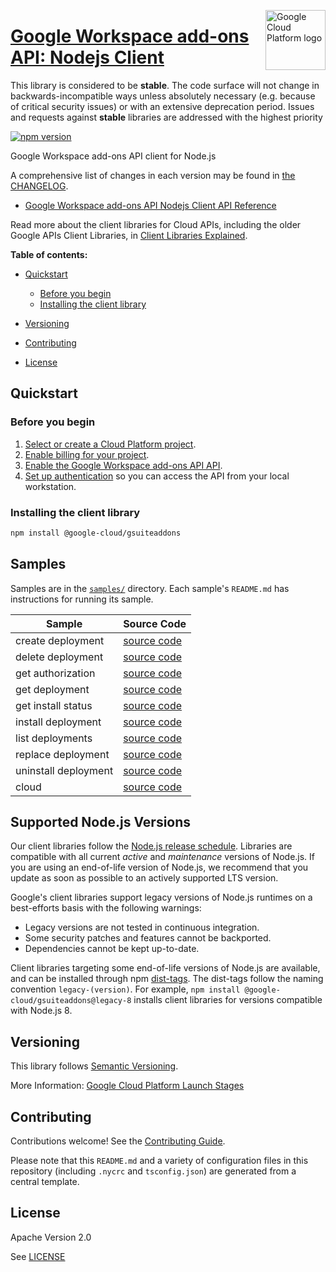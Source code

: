 [//]: # "This README.md file is auto-generated, all changes to this file will be lost."
[//]: # "The comments you see below are used to generate those parts of the template in later states."
<img src="https://avatars2.githubusercontent.com/u/2810941?v=3&s=96" alt="Google Cloud Platform logo" title="Google Cloud Platform" align="right" height="96" width="96"/>

# [Google Workspace add-ons API: Nodejs Client][homepage]

This library is considered to be **stable**. The code surface will not change in backwards-incompatible ways
unless absolutely necessary (e.g. because of critical security issues) or with
an extensive deprecation period. Issues and requests against **stable** libraries
are addressed with the highest priority

[![npm version](https://img.shields.io/npm/v/@google-cloud/gsuiteaddons.svg)](https://www.npmjs.org/package/@google-cloud/gsuiteaddons)

Google Workspace add-ons API client for Node.js

[//]: # "partials.introduction"

A comprehensive list of changes in each version may be found in
[the CHANGELOG][homepage_changelog].

* [Google Workspace add-ons API Nodejs Client API Reference](https://cloud.google.com/nodejs/docs/reference/gsuiteaddons/latest)


Read more about the client libraries for Cloud APIs, including the older
Google APIs Client Libraries, in [Client Libraries Explained][explained].

[explained]: https://cloud.google.com/apis/docs/client-libraries-explained

**Table of contents:**

* [Quickstart](#quickstart)
  * [Before you begin](#before-you-begin)
  * [Installing the client library](#installing-the-client-library)

* [Versioning](#versioning)
* [Contributing](#contributing)
* [License](#license)

## Quickstart
### Before you begin

1.  [Select or create a Cloud Platform project][projects].
1.  [Enable billing for your project][billing].
1.  [Enable the Google Workspace add-ons API API][enable_api].
1.  [Set up authentication][auth] so you can access the
    API from your local workstation.
### Installing the client library

```bash
npm install @google-cloud/gsuiteaddons
```

[//]: # "partials.body"

## Samples

Samples are in the [`samples/`][homepage_samples] directory. Each sample's `README.md` has instructions for running its sample.

| Sample                      | Source Code                       |
| --------------------------- | --------------------------------- |
| create deployment | [source code](https://github.com/googleapis/google-cloud-node/blob/main/packages/google-cloud-gsuiteaddons/samples/generated/v1/g_suite_add_ons.create_deployment.js) |
| delete deployment | [source code](https://github.com/googleapis/google-cloud-node/blob/main/packages/google-cloud-gsuiteaddons/samples/generated/v1/g_suite_add_ons.delete_deployment.js) |
| get authorization | [source code](https://github.com/googleapis/google-cloud-node/blob/main/packages/google-cloud-gsuiteaddons/samples/generated/v1/g_suite_add_ons.get_authorization.js) |
| get deployment | [source code](https://github.com/googleapis/google-cloud-node/blob/main/packages/google-cloud-gsuiteaddons/samples/generated/v1/g_suite_add_ons.get_deployment.js) |
| get install status | [source code](https://github.com/googleapis/google-cloud-node/blob/main/packages/google-cloud-gsuiteaddons/samples/generated/v1/g_suite_add_ons.get_install_status.js) |
| install deployment | [source code](https://github.com/googleapis/google-cloud-node/blob/main/packages/google-cloud-gsuiteaddons/samples/generated/v1/g_suite_add_ons.install_deployment.js) |
| list deployments | [source code](https://github.com/googleapis/google-cloud-node/blob/main/packages/google-cloud-gsuiteaddons/samples/generated/v1/g_suite_add_ons.list_deployments.js) |
| replace deployment | [source code](https://github.com/googleapis/google-cloud-node/blob/main/packages/google-cloud-gsuiteaddons/samples/generated/v1/g_suite_add_ons.replace_deployment.js) |
| uninstall deployment | [source code](https://github.com/googleapis/google-cloud-node/blob/main/packages/google-cloud-gsuiteaddons/samples/generated/v1/g_suite_add_ons.uninstall_deployment.js) |
| cloud | [source code](https://github.com/googleapis/google-cloud-node/blob/main/packages/google-cloud-gsuiteaddons/samples/generated/v1/snippet_metadata_google.cloud.gsuiteaddons.v1.json) |


## Supported Node.js Versions

Our client libraries follow the [Node.js release schedule](https://github.com/nodejs/release#release-schedule).
Libraries are compatible with all current _active_ and _maintenance_ versions of
Node.js.
If you are using an end-of-life version of Node.js, we recommend that you update
as soon as possible to an actively supported LTS version.

Google's client libraries support legacy versions of Node.js runtimes on a
best-efforts basis with the following warnings:

* Legacy versions are not tested in continuous integration.
* Some security patches and features cannot be backported.
* Dependencies cannot be kept up-to-date.

Client libraries targeting some end-of-life versions of Node.js are available, and
can be installed through npm [dist-tags](https://docs.npmjs.com/cli/dist-tag).
The dist-tags follow the naming convention `legacy-(version)`.
For example, `npm install @google-cloud/gsuiteaddons@legacy-8` installs client libraries
for versions compatible with Node.js 8.

## Versioning

This library follows [Semantic Versioning](http://semver.org/).

More Information: [Google Cloud Platform Launch Stages][launch_stages]

[launch_stages]: https://cloud.google.com/terms/launch-stages

## Contributing

Contributions welcome! See the [Contributing Guide](https://github.com/googleapis/google-cloud-node/blob/main/packages/google-cloud-gsuiteaddons/CONTRIBUTING.md).

Please note that this `README.md`
and a variety of configuration files in this repository (including `.nycrc` and `tsconfig.json`)
are generated from a central template.

## License

Apache Version 2.0

See [LICENSE](https://github.com/googleapis/google-cloud-node/blob/main/packages/google-cloud-gsuiteaddons/LICENSE)

[shell_img]: https://gstatic.com/cloudssh/images/open-btn.png
[projects]: https://console.cloud.google.com/project
[billing]: https://support.google.com/cloud/answer/6293499#enable-billing
[enable_api]: https://console.cloud.google.com/flows/enableapi?apiid=gsuiteaddons.googleapis.com
[auth]: https://cloud.google.com/docs/authentication/external/set-up-adc-local
[homepage_samples]: https://github.com/googleapis/google-cloud-node/blob/main/packages/google-cloud-gsuiteaddons/samples
[homepage_changelog]: https://github.com/googleapis/google-cloud-node/blob/main/packages/google-cloud-gsuiteaddons/CHANGELOG.md
[homepage]: https://github.com/googleapis/google-cloud-node/blob/main/packages/google-cloud-gsuiteaddons
